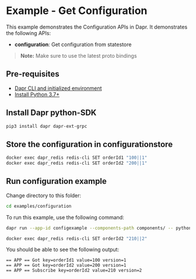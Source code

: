 # Example - Get Configuration

This example demonstrates the Configuration APIs in Dapr.
It demonstrates the following APIs:
- **configuration**: Get configuration from statestore

> **Note:** Make sure to use the latest proto bindings

## Pre-requisites

- [Dapr CLI and initialized environment](https://docs.dapr.io/getting-started)
- [Install Python 3.7+](https://www.python.org/downloads/)

## Install Dapr python-SDK

<!-- Our CI/CD pipeline automatically installs the correct version, so we can skip this step in the automation -->
```bash
pip3 install dapr dapr-ext-grpc
```

## Store the configuration in configurationstore 
<!-- STEP
name: Set configuration value
expected_stdout_lines:
  - "OK"
timeout_seconds: 5
sleep: 3
-->

```bash
docker exec dapr_redis redis-cli SET orderId1 "100||1"
docker exec dapr_redis redis-cli SET orderId2 "200||1"
```

<!-- END_STEP -->

## Run configuration example

Change directory to this folder:
```bash
cd examples/configuration 
```

To run this example, use the following command:

<!-- STEP
name: Run get configuration example
expected_stdout_lines:
  - "== APP == Got key=orderId1 value=100 version=1 metadata={}"
  - "== APP == Got key=orderId2 value=200 version=1 metadata={}"
  - "== APP == Subscribe key=orderId2 value=210 version=2 metadata={}"
  - "== APP == Unsubscribed successfully? True"
  - "== APP == configurationstore configuration watcher for keys ['orderId1', 'orderId2'] stopped."
background: true
timeout_seconds: 30
sleep: 3
-->

```bash
dapr run --app-id configexample --components-path components/ -- python3 configuration.py
```
<!-- END_STEP -->

<!-- STEP
name: Set configuration value
expected_stdout_lines:
  - "OK"
timeout_seconds: 5
-->

```bash
docker exec dapr_redis redis-cli SET orderId2 "210||2"
```
<!-- END_STEP -->

You should be able to see the following output:
```
== APP == Got key=orderId1 value=100 version=1
== APP == Got key=orderId2 value=200 version=1
== APP == Subscribe key=orderId2 value=210 version=2
```
